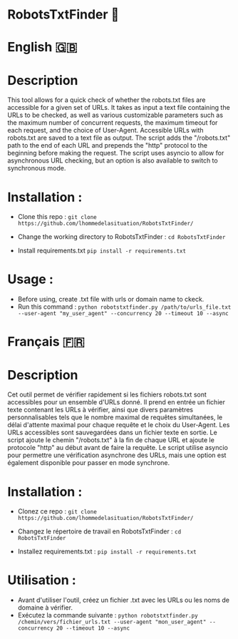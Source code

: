 # RobotsTxtFinder 🤖

# English 🇬🇧

# Description

This tool allows for a quick check of whether the robots.txt files are accessible for a given set of URLs. It takes as input a text file containing the URLs to be checked, as well as various customizable parameters such as the maximum number of concurrent requests, the maximum timeout for each request, and the choice of User-Agent. Accessible URLs with robots.txt are saved to a text file as output. 
The script adds the "/robots.txt" path to the end of each URL and prepends the "http" protocol to the beginning before making the request.
The script uses asyncio to allow for asynchronous URL checking, but an option is also available to switch to synchronous mode.

# Installation :

  - Clone this repo :
  `git clone https://github.com/lhommedelasituation/RobotsTxtFinder/`
  
  - Change the working directory to RobotsTxtFinder :
  `cd RobotsTxtFinder`
  
  - Install requirements.txt
  `pip install -r requirements.txt`
  
# Usage :

  - Before using, create .txt file with urls or domain name to ckeck.
  - Run this command :
  `python robotstxtfinder.py /path/to/urls_file.txt --user-agent "my_user_agent" --concurrency 20 --timeout 10 --async`
  
# Français 🇫🇷

# Description

Cet outil permet de vérifier rapidement si les fichiers robots.txt sont accessibles pour un ensemble d'URLs donné. Il prend en entrée un fichier texte contenant les URLs à vérifier, ainsi que divers paramètres personnalisables tels que le nombre maximal de requêtes simultanées, le délai d'attente maximal pour chaque requête et le choix du User-Agent. Les URLs accessibles sont sauvegardées dans un fichier texte en sortie.
Le script ajoute le chemin "/robots.txt" à la fin de chaque URL et ajoute le protocole "http" au début avant de faire la requête.
Le script utilise asyncio pour permettre une vérification asynchrone des URLs, mais une option est également disponible pour passer en mode synchrone.

# Installation :

  - Clonez ce repo :
  `git clone https://github.com/lhommedelasituation/RobotsTxtFinder/`

  - Changez le répertoire de travail en RobotsTxtFinder :
  `cd RobotsTxtFinder`

  - Installez requirements.txt :
  `pip install -r requirements.txt`
  
# Utilisation :

  - Avant d'utiliser l'outil, créez un fichier .txt avec les URLs ou les noms de domaine à vérifier.
  - Exécutez la commande suivante :
  `python robotstxtfinder.py /chemin/vers/fichier_urls.txt --user-agent "mon_user_agent" --concurrency 20 --timeout 10 --async`
